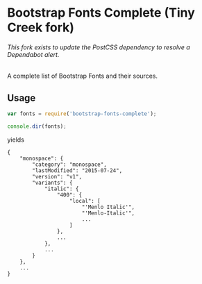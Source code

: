 # Bootstrap Fonts Complete (Tiny Creek fork)

###### This fork exists to update the PostCSS dependency to resolve a Dependabot alert.

A complete list of Bootstrap Fonts and their sources.

## Usage

``` js
var fonts = require('bootstrap-fonts-complete');

console.dir(fonts);
```

yields

``` jsonc
{
    "monospace": {
        "category": "monospace",
        "lastModified": "2015-07-24",
        "version": "v1",
        "variants": {
            "italic": {
                "400": {
                    "local": [
                        "'Menlo Italic'",
                        "'Menlo-Italic'",
                        ...
                    ]
                },
                ...
            },
            ...
        }
    },
    ...
}
```
